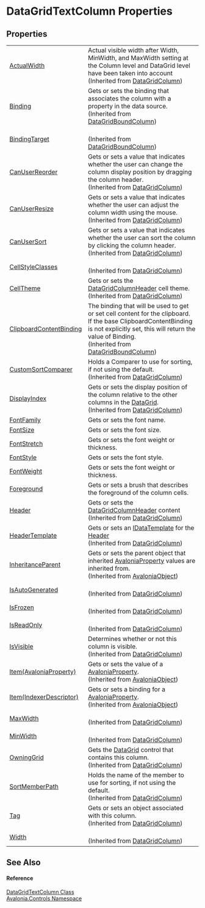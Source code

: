# DataGridTextColumn Properties




## Properties
<table>
<tr>
<td><a href="P_Avalonia_Controls_DataGridColumn_ActualWidth">ActualWidth</a></td>
<td>Actual visible width after Width, MinWidth, and MaxWidth setting at the Column level and DataGrid level have been taken into account<br />(Inherited from <a href="T_Avalonia_Controls_DataGridColumn">DataGridColumn</a>)</td>
</tr>
<tr>
<td><a href="P_Avalonia_Controls_DataGridBoundColumn_Binding">Binding</a></td>
<td>Gets or sets the binding that associates the column with a property in the data source.<br />(Inherited from <a href="T_Avalonia_Controls_DataGridBoundColumn">DataGridBoundColumn</a>)</td>
</tr>
<tr>
<td><a href="P_Avalonia_Controls_DataGridBoundColumn_BindingTarget">BindingTarget</a></td>
<td><br />(Inherited from <a href="T_Avalonia_Controls_DataGridBoundColumn">DataGridBoundColumn</a>)</td>
</tr>
<tr>
<td><a href="P_Avalonia_Controls_DataGridColumn_CanUserReorder">CanUserReorder</a></td>
<td>Gets or sets a value that indicates whether the user can change the column display position by dragging the column header.<br />(Inherited from <a href="T_Avalonia_Controls_DataGridColumn">DataGridColumn</a>)</td>
</tr>
<tr>
<td><a href="P_Avalonia_Controls_DataGridColumn_CanUserResize">CanUserResize</a></td>
<td>Gets or sets a value that indicates whether the user can adjust the column width using the mouse.<br />(Inherited from <a href="T_Avalonia_Controls_DataGridColumn">DataGridColumn</a>)</td>
</tr>
<tr>
<td><a href="P_Avalonia_Controls_DataGridColumn_CanUserSort">CanUserSort</a></td>
<td>Gets or sets a value that indicates whether the user can sort the column by clicking the column header.<br />(Inherited from <a href="T_Avalonia_Controls_DataGridColumn">DataGridColumn</a>)</td>
</tr>
<tr>
<td><a href="P_Avalonia_Controls_DataGridColumn_CellStyleClasses">CellStyleClasses</a></td>
<td><br />(Inherited from <a href="T_Avalonia_Controls_DataGridColumn">DataGridColumn</a>)</td>
</tr>
<tr>
<td><a href="P_Avalonia_Controls_DataGridColumn_CellTheme">CellTheme</a></td>
<td>Gets or sets the <a href="T_Avalonia_Controls_DataGridColumnHeader">DataGridColumnHeader</a> cell theme.<br />(Inherited from <a href="T_Avalonia_Controls_DataGridColumn">DataGridColumn</a>)</td>
</tr>
<tr>
<td><a href="P_Avalonia_Controls_DataGridBoundColumn_ClipboardContentBinding">ClipboardContentBinding</a></td>
<td>The binding that will be used to get or set cell content for the clipboard. If the base ClipboardContentBinding is not explicitly set, this will return the value of Binding.<br />(Inherited from <a href="T_Avalonia_Controls_DataGridBoundColumn">DataGridBoundColumn</a>)</td>
</tr>
<tr>
<td><a href="P_Avalonia_Controls_DataGridColumn_CustomSortComparer">CustomSortComparer</a></td>
<td>Holds a Comparer to use for sorting, if not using the default.<br />(Inherited from <a href="T_Avalonia_Controls_DataGridColumn">DataGridColumn</a>)</td>
</tr>
<tr>
<td><a href="P_Avalonia_Controls_DataGridColumn_DisplayIndex">DisplayIndex</a></td>
<td>Gets or sets the display position of the column relative to the other columns in the <a href="T_Avalonia_Controls_DataGrid">DataGrid</a>.<br />(Inherited from <a href="T_Avalonia_Controls_DataGridColumn">DataGridColumn</a>)</td>
</tr>
<tr>
<td><a href="P_Avalonia_Controls_DataGridTextColumn_FontFamily">FontFamily</a></td>
<td>Gets or sets the font name.</td>
</tr>
<tr>
<td><a href="P_Avalonia_Controls_DataGridTextColumn_FontSize">FontSize</a></td>
<td>Gets or sets the font size.</td>
</tr>
<tr>
<td><a href="P_Avalonia_Controls_DataGridTextColumn_FontStretch">FontStretch</a></td>
<td>Gets or sets the font weight or thickness.</td>
</tr>
<tr>
<td><a href="P_Avalonia_Controls_DataGridTextColumn_FontStyle">FontStyle</a></td>
<td>Gets or sets the font style.</td>
</tr>
<tr>
<td><a href="P_Avalonia_Controls_DataGridTextColumn_FontWeight">FontWeight</a></td>
<td>Gets or sets the font weight or thickness.</td>
</tr>
<tr>
<td><a href="P_Avalonia_Controls_DataGridTextColumn_Foreground">Foreground</a></td>
<td>Gets or sets a brush that describes the foreground of the column cells.</td>
</tr>
<tr>
<td><a href="P_Avalonia_Controls_DataGridColumn_Header">Header</a></td>
<td>Gets or sets the <a href="T_Avalonia_Controls_DataGridColumnHeader">DataGridColumnHeader</a> content<br />(Inherited from <a href="T_Avalonia_Controls_DataGridColumn">DataGridColumn</a>)</td>
</tr>
<tr>
<td><a href="P_Avalonia_Controls_DataGridColumn_HeaderTemplate">HeaderTemplate</a></td>
<td>Gets or sets an <a href="T_Avalonia_Controls_Templates_IDataTemplate">IDataTemplate</a> for the <a href="P_Avalonia_Controls_DataGridColumn_Header">Header</a><br />(Inherited from <a href="T_Avalonia_Controls_DataGridColumn">DataGridColumn</a>)</td>
</tr>
<tr>
<td><a href="P_Avalonia_AvaloniaObject_InheritanceParent">InheritanceParent</a></td>
<td>Gets or sets the parent object that inherited <a href="T_Avalonia_AvaloniaProperty">AvaloniaProperty</a> values are inherited from.<br />(Inherited from <a href="T_Avalonia_AvaloniaObject">AvaloniaObject</a>)</td>
</tr>
<tr>
<td><a href="P_Avalonia_Controls_DataGridColumn_IsAutoGenerated">IsAutoGenerated</a></td>
<td><br />(Inherited from <a href="T_Avalonia_Controls_DataGridColumn">DataGridColumn</a>)</td>
</tr>
<tr>
<td><a href="P_Avalonia_Controls_DataGridColumn_IsFrozen">IsFrozen</a></td>
<td><br />(Inherited from <a href="T_Avalonia_Controls_DataGridColumn">DataGridColumn</a>)</td>
</tr>
<tr>
<td><a href="P_Avalonia_Controls_DataGridColumn_IsReadOnly">IsReadOnly</a></td>
<td><br />(Inherited from <a href="T_Avalonia_Controls_DataGridColumn">DataGridColumn</a>)</td>
</tr>
<tr>
<td><a href="P_Avalonia_Controls_DataGridColumn_IsVisible">IsVisible</a></td>
<td>Determines whether or not this column is visible.<br />(Inherited from <a href="T_Avalonia_Controls_DataGridColumn">DataGridColumn</a>)</td>
</tr>
<tr>
<td><a href="P_Avalonia_AvaloniaObject_Item">Item(AvaloniaProperty)</a></td>
<td>Gets or sets the value of a <a href="T_Avalonia_AvaloniaProperty">AvaloniaProperty</a>.<br />(Inherited from <a href="T_Avalonia_AvaloniaObject">AvaloniaObject</a>)</td>
</tr>
<tr>
<td><a href="P_Avalonia_AvaloniaObject_Item_1">Item(IndexerDescriptor)</a></td>
<td>Gets or sets a binding for a <a href="T_Avalonia_AvaloniaProperty">AvaloniaProperty</a>.<br />(Inherited from <a href="T_Avalonia_AvaloniaObject">AvaloniaObject</a>)</td>
</tr>
<tr>
<td><a href="P_Avalonia_Controls_DataGridColumn_MaxWidth">MaxWidth</a></td>
<td><br />(Inherited from <a href="T_Avalonia_Controls_DataGridColumn">DataGridColumn</a>)</td>
</tr>
<tr>
<td><a href="P_Avalonia_Controls_DataGridColumn_MinWidth">MinWidth</a></td>
<td><br />(Inherited from <a href="T_Avalonia_Controls_DataGridColumn">DataGridColumn</a>)</td>
</tr>
<tr>
<td><a href="P_Avalonia_Controls_DataGridColumn_OwningGrid">OwningGrid</a></td>
<td>Gets the <a href="T_Avalonia_Controls_DataGrid">DataGrid</a> control that contains this column.<br />(Inherited from <a href="T_Avalonia_Controls_DataGridColumn">DataGridColumn</a>)</td>
</tr>
<tr>
<td><a href="P_Avalonia_Controls_DataGridColumn_SortMemberPath">SortMemberPath</a></td>
<td>Holds the name of the member to use for sorting, if not using the default.<br />(Inherited from <a href="T_Avalonia_Controls_DataGridColumn">DataGridColumn</a>)</td>
</tr>
<tr>
<td><a href="P_Avalonia_Controls_DataGridColumn_Tag">Tag</a></td>
<td>Gets or sets an object associated with this column.<br />(Inherited from <a href="T_Avalonia_Controls_DataGridColumn">DataGridColumn</a>)</td>
</tr>
<tr>
<td><a href="P_Avalonia_Controls_DataGridColumn_Width">Width</a></td>
<td><br />(Inherited from <a href="T_Avalonia_Controls_DataGridColumn">DataGridColumn</a>)</td>
</tr>
</table>

## See Also


#### Reference
<a href="T_Avalonia_Controls_DataGridTextColumn">DataGridTextColumn Class</a>  
<a href="N_Avalonia_Controls">Avalonia.Controls Namespace</a>  
